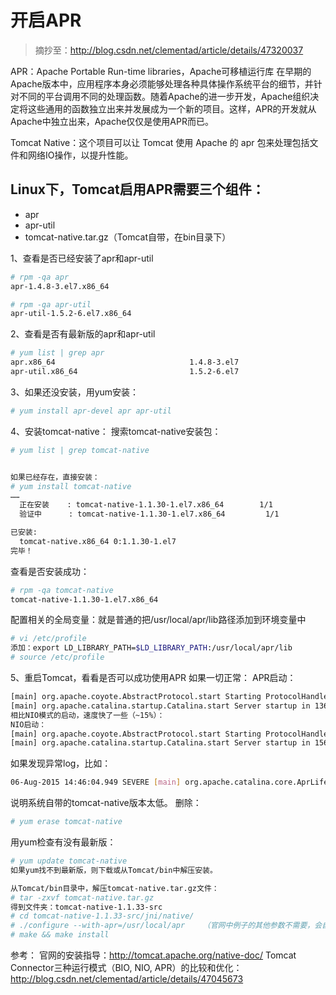 # 开启APR

> 摘抄至：http://blog.csdn.net/clementad/article/details/47320037

APR：Apache Portable Run-time libraries，Apache可移植运行库
在早期的Apache版本中，应用程序本身必须能够处理各种具体操作系统平台的细节，并针对不同的平台调用不同的处理函数。随着Apache的进一步开发，Apache组织决定将这些通用的函数独立出来并发展成为一个新的项目。这样，APR的开发就从Apache中独立出来，Apache仅仅是使用APR而已。

Tomcat Native：这个项目可以让 Tomcat 使用 Apache 的 apr 包来处理包括文件和网络IO操作，以提升性能。

## Linux下，Tomcat启用APR需要三个组件：
* apr
* apr-util
* tomcat-native.tar.gz（Tomcat自带，在bin目录下）


1、查看是否已经安装了apr和apr-util

```bash
# rpm -qa apr
apr-1.4.8-3.el7.x86_64

# rpm -qa apr-util
apr-util-1.5.2-6.el7.x86_64
```

2、查看是否有最新版的apr和apr-util

```bash
# yum list | grep apr
apr.x86_64                              1.4.8-3.el7                    @anaconda
apr-util.x86_64                         1.5.2-6.el7                    @anaconda
```

3、如果还没安装，用yum安装：

```bash
# yum install apr-devel apr apr-util
```

4、安装tomcat-native：
搜索tomcat-native安装包：

```bash
# yum list | grep tomcat-native


如果已经存在，直接安装：
# yum install tomcat-native
……
  正在安装    : tomcat-native-1.1.30-1.el7.x86_64        1/1
  验证中      : tomcat-native-1.1.30-1.el7.x86_64         1/1

已安装:
  tomcat-native.x86_64 0:1.1.30-1.el7                                                                                                                                                        
完毕！
```

查看是否安装成功：

```bash
# rpm -qa tomcat-native
tomcat-native-1.1.30-1.el7.x86_64
````

配置相关的全局变量：就是普通的把/usr/local/apr/lib路径添加到环境变量中

```bash
# vi /etc/profile
添加：export LD_LIBRARY_PATH=$LD_LIBRARY_PATH:/usr/local/apr/lib
# source /etc/profile
```

5、重启Tomcat，看看是否可以成功使用APR
如果一切正常：
APR启动：

```bash
[main] org.apache.coyote.AbstractProtocol.start Starting ProtocolHandler ["http-apr-18080"]
[main] org.apache.catalina.startup.Catalina.start Server startup in 13617 ms
相比NIO模式的启动，速度快了一些（~15%）：
NIO启动：
[main] org.apache.coyote.AbstractProtocol.start Starting ProtocolHandler ["http-nio-18080"]
[main] org.apache.catalina.startup.Catalina.start Server startup in 15671 ms
```

如果发现异常log，比如：

```bash
06-Aug-2015 14:46:04.949 SEVERE [main] org.apache.catalina.core.AprLifecycleListener.init An incompatible version 1.1.30 of the APR based Apache Tomcat Native library is installed, while Tomcat requires version 1.1.32
```

说明系统自带的tomcat-native版本太低。
删除：

```bash
# yum erase tomcat-native
```

用yum检查有没有最新版：

```bash
# yum update tomcat-native
如果yum找不到最新版，则下载或从Tomcat/bin中解压安装。

从Tomcat/bin目录中，解压tomcat-native.tar.gz文件：
# tar -zxvf tomcat-native.tar.gz
得到文件夹：tomcat-native-1.1.33-src
# cd tomcat-native-1.1.33-src/jni/native/
# ./configure --with-apr=/usr/local/apr    （官网中例子的其他参数不需要，会自动找到）
# make && make install
```

参考：
官网的安装指导：http://tomcat.apache.org/native-doc/
Tomcat Connector三种运行模式（BIO, NIO, APR）的比较和优化：http://blog.csdn.net/clementad/article/details/47045673